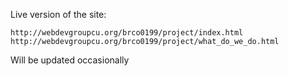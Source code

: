 Live version of the site:  
  
```
http://webdevgroupcu.org/brco0199/project/index.html  
http://webdevgroupcu.org/brco0199/project/what_do_we_do.html  
```
  
Will be updated occasionally